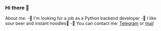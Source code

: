 ### Hi there 👋

About me:
-👀 I'm looking for a job as a Python backend developer
-🍺 I like sour beer and instant noodles🍜
-📲 You can contact me: [Telegram](https://t.me/gandranna) or
                        [mail](praskovia.gandrabura@ya.ru)
